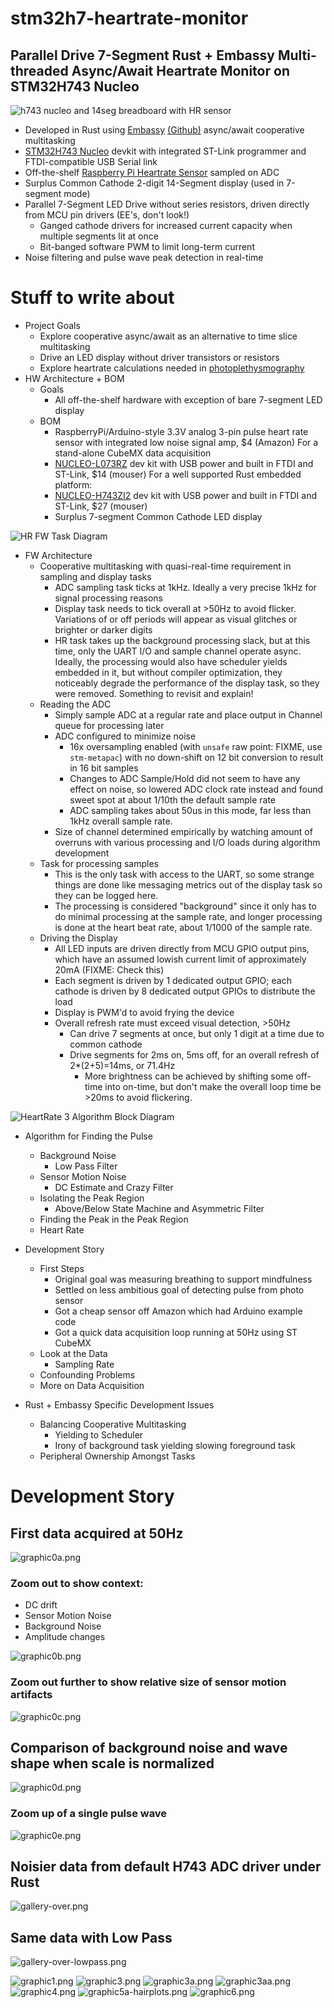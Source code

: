 # stm32h7-heartrate-monitor
## Parallel Drive 7-Segment Rust + Embassy Multi-threaded Async/Await Heartrate Monitor on STM32H743 Nucleo
![h743 nucleo and 14seg breadboard with HR sensor](/doc/h743-hr-14seg-plank1.jpg)

* Developed in Rust using [Embassy](https://embassy.dev/) [(Github)](https://github.com/embassy-rs/embassy) async/await cooperative multitasking
* [STM32H743 Nucleo](https://www.amazon.com/s?k=raspberry+pi+heart+rate+sensor) devkit with integrated ST-Link programmer and FTDI-compatible USB Serial link
* Off-the-shelf [Raspberry Pi Heartrate Sensor](https://www.amazon.com/s?k=raspberry+pi+heart+rate+sensor) sampled on ADC
* Surplus Common Cathode 2-digit 14-Segment display (used in 7-segment mode)
* Parallel 7-Segment LED Drive without series resistors, driven directly from MCU pin drivers (EE's, don't look!)
  * Ganged cathode drivers for increased current capacity when multiple segments lit at once
  * Bit-banged software PWM to limit long-term current
* Noise filtering and pulse wave peak detection in real-time

# Stuff to write about

* Project Goals
  * Explore cooperative async/await as an alternative to time slice multitasking
  * Drive an LED display without driver transistors or resistors
  * Explore heartrate calculations needed in [photoplethysmography](https://en.wikipedia.org/wiki/Photoplethysmogram)
* HW Architecture + BOM
  * Goals
    * All off-the-shelf hardware with exception of bare 7-segment LED display
  * BOM
    * RaspberryPi/Arduino-style 3.3V analog 3-pin pulse heart rate sensor with integrated low noise signal amp, $4 (Amazon)
For a stand-alone CubeMX data acquisition
    * [NUCLEO-L073RZ](https://www.mouser.com/ProductDetail/STMicroelectronics/NUCLEO-L073RZ) dev kit with USB power and built in FTDI and ST-Link, $14 (mouser)
For a well supported Rust embedded platform:
    * [NUCLEO-H743ZI2](https://www.mouser.com/ProductDetail/511-NUCLEO-H743ZI2) dev kit with USB power and built in FTDI and ST-Link, $27 (mouser)
    * Surplus 7-segment Common Cathode LED display

![HR FW Task Diagram](/doc/HR%20FW%20Architecture.png)

* FW Architecture
  * Cooperative multitasking with quasi-real-time requirement in sampling and display tasks
    * ADC sampling task ticks at 1kHz. Ideally a very precise 1kHz for signal processing reasons
    * Display task needs to tick overall at >50Hz to avoid flicker. Variations of or off periods will appear as visual glitches or brighter or darker digits
    * HR task takes up the background processing slack, but at this time, only the UART I/O and sample channel operate async. Ideally, the processing would also have scheduler yields embedded in it, but without compiler optimization, they noticeably degrade the performance of the display task, so they were removed.  Something to revisit and explain!
  * Reading the ADC
    * Simply sample ADC at a regular rate and place output in Channel queue for processing later
    * ADC configured to minimize noise
      * 16x oversampling enabled (with `unsafe` raw point: FIXME, use `stm-metapac`) with no down-shift on 12 bit conversion to result in 16 bit samples
      * Changes to ADC Sample/Hold did not seem to have any effect on noise, so lowered ADC clock rate instead and found sweet spot at about 1/10th the default sample rate
      * ADC sampling takes about 50us in this mode, far less than 1kHz overall sample rate.
    * Size of channel determined empirically by watching amount of overruns with various processing and I/O loads during algorithm development
  * Task for processing samples
    * This is the only task with access to the UART, so some strange things are done like messaging metrics out of the display task so they can be logged here.
    * The processing is considered "background" since it only has to do minimal processing at the sample rate, and longer processing is done at the heart beat rate, about 1/1000 of the sample rate.
  * Driving the Display
    * All LED inputs are driven directly from MCU GPIO output pins, which have an assumed lowish current limit of approximately 20mA (FIXME: Check this)
    * Each segment is driven by 1 dedicated output GPIO; each cathode is driven by 8 dedicated output GPIOs to distribute the load
    * Display is PWM'd to avoid frying the device
    * Overall refresh rate must exceed visual detection, >50Hz
      * Can drive 7 segments at once, but only 1 digit at a time due to common cathode
      * Drive segments for 2ms on, 5ms off, for an overall refresh of 2*(2+5)=14ms, or 71.4Hz
        * More brightness can be achieved by shifting some off-time into on-time, but don't make the overall loop time be >20ms to avoid flickering.

![HeartRate 3 Algorithm Block Diagram](/doc/Heart%20Rate%20Alg%203.png)

* Algorithm for Finding the Pulse
  * Background Noise
    * Low Pass Filter
  * Sensor Motion Noise
    * DC Estimate and Crazy Filter
  * Isolating the Peak Region
    * Above/Below State Machine and Asymmetric Filter
  * Finding the Peak in the Peak Region
  * Heart Rate

* Development Story
  * First Steps
    * Original goal was measuring breathing to support mindfulness
    * Settled on less ambitious goal of detecting pulse from photo sensor
    * Got a cheap sensor off Amazon which had Arduino example code
    * Got a quick data acquisition loop running at 50Hz using ST CubeMX
  * Look at the Data
    * Sampling Rate
  * Confounding Problems
  * More on Data Acquisition
  
* Rust + Embassy Specific Development Issues
  * Balancing Cooperative Multitasking
    * Yielding to Scheduler
    * Irony of background task yielding slowing foreground task
  * Peripheral Ownership Amongst Tasks

# Development Story
## First data acquired at 50Hz

![graphic0a.png](/doc/graphic0a.png)

### Zoom out to show context: 
* DC drift
* Sensor Motion Noise
* Background Noise
* Amplitude changes

![graphic0b.png](/doc/graphic0b.png)

### Zoom out further to show relative size of sensor motion artifacts

![graphic0c.png](/doc/graphic0c.png)

## Comparison of background noise and wave shape when scale is normalized

![graphic0d.png](/doc/graphic0d.png)

### Zoom up of a single pulse wave

![graphic0e.png](/doc/graphic0e.png)

## Noisier data from default H743 ADC driver under Rust

![gallery-over.png](/doc/gallery-over.png)

## Same data with Low Pass

![gallery-over-lowpass.png](/doc/gallery-over-lowpass.png)



![graphic1.png](/doc/graphic1.png)
![graphic3.png](/doc/graphic3.png)
![graphic3a.png](/doc/graphic3a.png)
![graphic3aa.png](/doc/graphic3aa.png)
![graphic4.png](/doc/graphic4.png)
![graphic5a-hairplots.png](/doc/graphic5a-hairplots.png)
![graphic6.png](/doc/graphic6.png)
